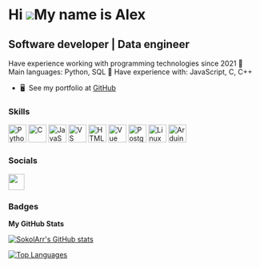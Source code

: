 Hi ![](https://user-images.githubusercontent.com/18350557/176309783-0785949b-9127-417c-8b55-ab5a4333674e.gif)My name is Alex
============================================================================================================================

Software developer | Data engineer
----------------------------------

Have experience working with programming technologies since 2021
🌟 Main languages: Python, SQL
🚩 Have experience with: JavaScript, С, C++

* 🖥️  See my portfolio at [GitHub](http://github.com/SokolArr?tab=repositories&q=&type=public&language=&sort=)

### Skills

<p align="left">
<a href="https://github.com/SokolArr?tab=repositories&q=&type=&language=python&sort=" target="_blank" rel="noreferrer"><img src="https://raw.githubusercontent.com/danielcranney/readme-generator/main/public/icons/skills/python-colored.svg" width="36" height="36" alt="Python" /></a>
<a href="https://github.com/SokolArr?tab=repositories&q=&type=&language=c&sort=" target="_blank" rel="noreferrer"><img src="https://raw.githubusercontent.com/danielcranney/readme-generator/main/public/icons/skills/c-colored.svg" width="36" height="36" alt="C" /></a>
<a href="https://github.com/SokolArr?tab=repositories&q=&type=&language=javascript&sort=" target="_blank" rel="noreferrer"><img src="https://raw.githubusercontent.com/danielcranney/readme-generator/main/public/icons/skills/javascript-colored.svg" width="36" height="36" alt="JavaScript" /></a>
<a href="https://github.com/SokolArr" target="_blank" rel="noreferrer"><img src="https://raw.githubusercontent.com/danielcranney/readme-generator/main/public/icons/skills/visualstudiocode.svg" width="36" height="36" alt="VS Code" /></a>
<a href="https://github.com/SokolArr?tab=repositories&q=&type=&language=html&sort=" target="_blank" rel="noreferrer"><img src="https://raw.githubusercontent.com/danielcranney/readme-generator/main/public/icons/skills/html5-colored.svg" width="36" height="36" alt="HTML5" /></a>
<a href="https://github.com/SokolArr?tab=repositories&q=&type=&language=vue&sort=" target="_blank" rel="noreferrer"><img src="https://raw.githubusercontent.com/danielcranney/readme-generator/main/public/icons/skills/vuejs-colored.svg" width="36" height="36" alt="Vue" /></a>
<a href="https://github.com/SokolArr" target="_blank" rel="noreferrer"><img src="https://raw.githubusercontent.com/danielcranney/readme-generator/main/public/icons/skills/postgresql-colored.svg" width="36" height="36" alt="PostgreSQL" /></a>
<a href="https://github.com/SokolArr" target="_blank" rel="noreferrer"><img src="https://raw.githubusercontent.com/danielcranney/readme-generator/main/public/icons/skills/linux-colored.svg" width="36" height="36" alt="Linux" /></a>
<a href="https://github.com/SokolArr?tab=repositories&q=&type=&language=c&sort=" target="_blank" rel="noreferrer"><img src="https://raw.githubusercontent.com/danielcranney/readme-generator/main/public/icons/skills/arduino-colored.svg" width="36" height="36" alt="Arduino" /></a>
</p>

### Socials

<p align="left"> <a href="https://www.github.com/SokolArr" target="_blank" rel="noreferrer"> <picture> <source media="(prefers-color-scheme: dark)" srcset="https://raw.githubusercontent.com/danielcranney/readme-generator/main/public/icons/socials/github-dark.svg" /> <source media="(prefers-color-scheme: light)" srcset="https://raw.githubusercontent.com/danielcranney/readme-generator/main/public/icons/socials/github.svg" /> <img src="https://raw.githubusercontent.com/danielcranney/readme-generator/main/public/icons/socials/github.svg" width="32" height="32" /> </picture> </a></p>

### Badges

<b>My GitHub Stats</b>

<a href="http://www.github.com/SokolArr"><img src="https://github-readme-stats.vercel.app/api?username=SokolArr&show_icons=true&hide=issues,contribs&title_color=a855f7&text_color=ffffff&icon_color=a855f7&bg_color=1c1917&hide_border=true&show_icons=true" alt="SokolArr's GitHub stats" /></a>

<a href="https://github.com/SokolArr" align="left"><img src="https://github-readme-stats.vercel.app/api/top-langs/?username=SokolArr&langs_count=10&title_color=a855f7&text_color=ffffff&icon_color=a855f7&bg_color=1c1917&hide_border=true&locale=en&custom_title=Top%20%Languages" alt="Top Languages" /></a>
